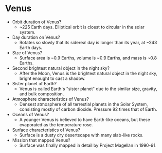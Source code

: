 # Venus

* Orbit duration of Venus?
    * ~225 Earth days. Elliptical orbit is cloest to circular in the solar system.
* Day duration on Venus?
    * Rotates so slowly that its sidereal day is longer than its year, at ~243 Earth days.
* Size of Venus?
    * Surface area is ~0.9 Earths, volume is ~0.9 Earths, and mass is ~0.8 Earths.
* Second brightest natural object in the night sky?
    * After the Moon, Venus is the brightest natural object in the night sky, bright enought to cast a shadow.
* Sister planet of Earth?
    * Venus is called Earth's "sister planet" due to the similar size, gravity, and bulk composition.
* Atmosphere characteristics of Venus?
    * Densest atmosphere of all terrestial planets in the Solar System, consisting mostly of carbon dioxide. Pressure 92 times that of Earth.
* Oceans of Venus?
    * A younger Venus is believed to have Earth-like oceans, but these evaporated as the temperature rose.
* Surface characteristics of Venus?
    * Surface is a dusty dry desertscape with many slab-like rocks.
* Mission that mapped Venus?
    * Surface was finally mapped in detail by Project Magellan in 1990-91.
